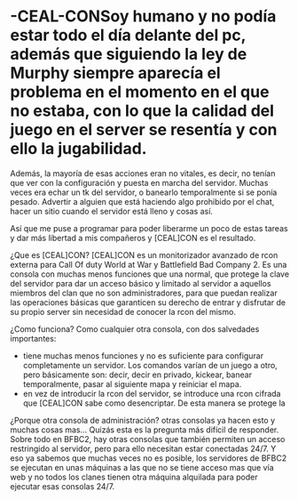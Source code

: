 # -CEAL-CONSoy humano y no podía estar todo el día delante del pc, además que siguiendo la ley de Murphy siempre aparecía el problema en el momento en el que no estaba, con lo que la calidad del juego en el server se resentía y con ello la jugabilidad.

Además, la mayoría de esas acciones eran no vitales, es decir, no tenían que ver con la configuración y puesta en marcha del servidor. Muchas veces era echar un tk del servidor, o banearlo temporalmente si se ponía pesado. Advertir a alguien que está haciendo algo prohibido por el chat, hacer un sitio cuando el servidor está lleno y cosas así.

Así que me puse a programar para poder liberarme un poco de estas tareas y dar más libertad a mis compañeros y [CEAL]CON es el resultado.

¿Que es [CEAL]CON?
[CEAL]CON es un monitorizador avanzado de rcon externa para Call Of duty World at War y Battlefield Bad Company 2.
Es una consola con muchas menos funciones que una normal, que protege la clave del servidor para dar un acceso básico y limitado al servidor a aquellos miembros del clan que no son administradores, para que puedan realizar las operaciones básicas que garanticen su derecho de entrar y disfrutar de su propio server sin necesidad de conocer la rcon del mismo.

¿Como funciona?
Como cualquier otra consola, con dos salvedades importantes:
- tiene muchas menos funciones y no es suficiente para configurar completamente un servidor. Los comandos varían de un juego a otro, pero básicamente son: decir, decir en privado, kickear, banear temporalmente, pasar al siguiente mapa y reiniciar el mapa.
- en vez de introducir la rcon del servidor, se introduce una rcon cifrada que [CEAL]CON sabe como desencriptar. De esta manera se protege la 

¿Porque otra consola de administración? otras consolas ya hacen esto y muchas cosas mas...
Quizás esta es la pregunta más difícil de responder. Sobre todo en BFBC2, hay otras consolas que también permiten un acceso restringido al servidor, pero para ello necesitan estar conectadas 24/7. Y eso ya sabemos que muchas veces no es posible, los servidores de BFBC2 se ejecutan en unas máquinas a las que no se tiene acceso mas que vía web y no todos los clanes tienen otra máquina alquilada para poder ejecutar esas consolas 24/7.
